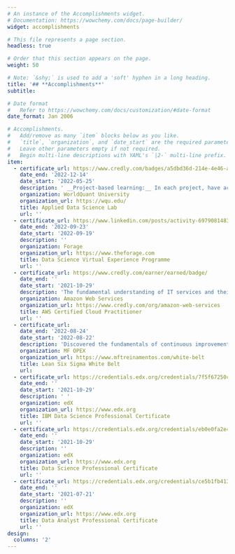 ```yaml
---
# An instance of the Accomplishments widget.
# Documentation: https://wowchemy.com/docs/page-builder/
widget: accomplishments

# This file represents a page section.
headless: true

# Order that this section appears on the page.
weight: 50

# Note: `&shy;` is used to add a 'soft' hyphen in a long heading.
title: '## **Accomplishments**'
subtitle: 

# Date format
#   Refer to https://wowchemy.com/docs/customization/#date-format
date_format: Jan 2006

# Accomplishments.
#   Add/remove as many `item` blocks below as you like.
#   `title`, `organization`, and `date_start` are the required parameters.
#   Leave other parameters empty if not required.
#   Begin multi-line descriptions with YAML's `|2-` multi-line prefix.
item:
  - certificate_url: https://www.credly.com/badges/a5dbd36d-214e-4e46-a706-4ad0e443ca86
    date_end: '2022-12-14'
    date_start: '2022-05-25'
    description: ' __Project-based learning:__ In each project, have accessed data from files, __SQL__ and __NoSQL__ databases and __APIs__. Have demonstrated my ability to explore and clean data, create functions and __ETL__ pipelines to prepare training sets. Have built machine learning models for supervised and unsupervised learning tasks, and have created visualizations to explain data characteristics and model predictions for non-technical audiences.'
    organization: WorldQuant University
    organization_url: https://wqu.edu/
    title: Applied Data Science Lab
    url: ''
  - certificate_url: https://www.linkedin.com/posts/activity-6979081483911094273-Sh3W?utm_source=share&utm_medium=member_desktop
    date_end: '2022-09-23'
    date_start: '2022-09-19'
    description: ''
    organization: Forage
    organization_url: https://www.theforage.com
    title: Data Science Virtual Experience Programme
    url: ''
  - certificate_url: https://www.credly.com/earner/earned/badge/
    date_end: ''
    date_start: '2021-10-29'
    description: 'The fundamental understanding of IT services and their uses in the AWS Cloud. Demonstrated cloud fluency and foundational AWS knowledge. Ability to identify essential AWS services necessary to set up AWS-focused projects.'
    organization: Amazon Web Services
    organization_url: https://www.credly.com/org/amazon-web-services
    title: AWS Certified Cloud Practitioner
    url: ''
  - certificate_url: 
    date_end: '2022-08-24'
    date_start: '2022-08-22'
    description: 'Discovered the fundamentals of continuous improvement method through use of DMAIC framework.'
    organization: MF OPEX
    organization_url: https://www.mftreinamentos.com/white-belt
    title: Lean Six Sigma White Belt
    url: 
  - certificate_url: https://credentials.edx.org/credentials/7f5f67250cdc4d2da9d0e41c1326032b/
    date_end: ''
    date_start: '2021-10-29'
    description: ' '
    organization: edX
    organization_url: https://www.edx.org
    title: IBM Data Science Professional Certificate
    url: ''
  - certificate_url: https://credentials.edx.org/credentials/eb0e0fa2e435408dbc6a2c9c01e66ba7/
    date_end: ''
    date_start: '2021-10-29'
    description: ''
    organization: edX
    organization_url: https://www.edx.org
    title: Data Science Professional Certificate
    url: ''
  - certificate_url: https://credentials.edx.org/credentials/ce5b1fb413a04571bb9c91e42f4113ea/
    date_end: ''
    date_start: '2021-07-21'
    description: ''
    organization: edX
    organization_url: https://www.edx.org
    title: Data Analyst Professional Certificate
    url: ''
design:
  columns: '2'
---
```

